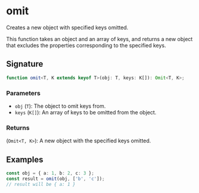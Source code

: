 # omit

Creates a new object with specified keys omitted.

This function takes an object and an array of keys, and returns a new object that
excludes the properties corresponding to the specified keys.

## Signature

```typescript
function omit<T, K extends keyof T>(obj: T, keys: K[]): Omit<T, K>;
```

### Parameters

- `obj` (`T`): The object to omit keys from.
- `keys` (`K[]`): An array of keys to be omitted from the object.

### Returns

(`Omit<T, K>`): A new object with the specified keys omitted.

## Examples

```typescript
const obj = { a: 1, b: 2, c: 3 };
const result = omit(obj, ['b', 'c']);
// result will be { a: 1 }
```
